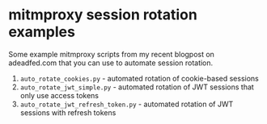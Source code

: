# mitmproxy session rotation examples
Some example mitmproxy scripts from my recent blogpost on adeadfed.com that you can use to automate session rotation.

1. `auto_rotate_cookies.py` - automated rotation of cookie-based sessions
2. `auto_rotate_jwt_simple.py` - automated rotation of JWT sessions that only use access tokens
3. `auto_rotate_jwt_refresh_token.py` - automated rotation of JWT sessions with refresh tokens
